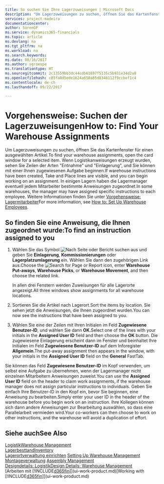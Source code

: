 ```yaml
---
title: So suchen Sie Ihre Lagerzuweisungen | Microsoft Docs
description: "Um Lagerzuweisungen zu suchen, öffnen Sie das Kartenfenster für einen ausgewählten Artikel. Wenn Logistikanweisungen erzeugt wurden, sehen Sie Zeilen der Arten \"Entnahme\" und \"Einlagerung\", und Sie können mit einer Ihnen zugewiesenen Aufgabe beginnen. In einigen Lagern haben die Lagermanager eventuell jedem Mitarbeiter bestimmte Anweisungen zugeordnet."
services: project-madeira
documentationcenter: 
author: SorenGP
ms.service: dynamics365-financials
ms.topic: article
ms.devlang: na
ms.tgt_pltfrm: na
ms.workload: na
ms.search.keywords: 
ms.date: 08/16/2017
ms.author: sgroespe
ms.translationtype: HT
ms.sourcegitcommit: 2c13559bb3dc44cdb61697f5135c5b931e34d2a8
ms.openlocfilehash: c85fa0d5ede1624a650a85d8340112f9ccbef1c4
ms.contentlocale: de-ch
ms.lasthandoff: 09/22/2017

---
```

# <a name="how-to-find-your-warehouse-assignments"></a><span data-ttu-id="b12b5-105">Vorgehensweise: Suchen der Lagerzuweisungen</span><span class="sxs-lookup"><span data-stu-id="b12b5-105">How to: Find Your Warehouse Assignments</span></span>
<span data-ttu-id="b12b5-106">Um Lagerzuweisungen zu suchen, öffnen Sie das Kartenfenster für einen ausgewählten Artikel.</span><span class="sxs-lookup"><span data-stu-id="b12b5-106">To find your warehouse assignments, open the card window for a selected item.</span></span> <span data-ttu-id="b12b5-107">Wenn Logistikanweisungen erzeugt wurden, sehen Sie Zeilen der Arten "Entnahme" und "Einlagerung", und Sie können mit einer Ihnen zugewiesenen Aufgabe beginnen.</span><span class="sxs-lookup"><span data-stu-id="b12b5-107">If warehouse instructions have been created, Take and Place lines are visible, and you can begin working on an assignment.</span></span> <span data-ttu-id="b12b5-108">In einigen Lagern haben die Lagermanager eventuell jedem Mitarbeiter bestimmte Anweisungen zugeordnet.</span><span class="sxs-lookup"><span data-stu-id="b12b5-108">In some warehouses, the manager may have assigned specific instructions to each employee.</span></span> <span data-ttu-id="b12b5-109">Weitere Informationen finden Sie unter [Vorgehensweise: Lagermitarbeiter](warehouse-how-to-set-up-warehouse-employees.md)</span><span class="sxs-lookup"><span data-stu-id="b12b5-109">For more information, see [How to: Set Up Warehouse Employees](warehouse-how-to-set-up-warehouse-employees.md).</span></span>

## <a name="to-find-an-instruction-assigned-to-you"></a><span data-ttu-id="b12b5-110">So finden Sie eine Anweisung, die Ihnen zugeordnet wurde:</span><span class="sxs-lookup"><span data-stu-id="b12b5-110">To find an instruction assigned to you</span></span>  
1.  <span data-ttu-id="b12b5-111">Wählen Sie das Symbol ![Nach Seite oder Bericht suchen](media/ui-search/search_small.png "Nach Seite oder Bericht suchen") aus und geben Sie **Einlagerung**, **Kommissionierungen** oder **Lagerplatzumlagerung** ein. Wählen Sie dann den zugehörigen Link aus.</span><span class="sxs-lookup"><span data-stu-id="b12b5-111">Choose the ![Search for Page or Report](media/ui-search/search_small.png "Search for Page or Report icon") icon, enter **Warehouse Put-aways**, **Warehouse Picks**, or **Warehouse Movement**, and then choose the related link.</span></span>

    <span data-ttu-id="b12b5-112">In allen drei Fenstern werden Zuweisungen für alle Lagerorte angezeigt.</span><span class="sxs-lookup"><span data-stu-id="b12b5-112">All three windows show assignments for all warehouse locations.</span></span>  

2. <span data-ttu-id="b12b5-113">Sortieren Sie die Artikel nach Lagerort.</span><span class="sxs-lookup"><span data-stu-id="b12b5-113">Sort the items by location.</span></span> <span data-ttu-id="b12b5-114">Sie sehen jetzt die Anweisungen, die Ihnen zugeordnet wurden.</span><span class="sxs-lookup"><span data-stu-id="b12b5-114">You can now see the instructions that have been assigned to you.</span></span>  
3. <span data-ttu-id="b12b5-115">Wählen Sie eine der Zeilen mit Ihren Initialen im Feld **Zugewiesene Benutzer-ID**, und wählen Sie dann **OK.**</span><span class="sxs-lookup"><span data-stu-id="b12b5-115">Select one of the lines with your initials in the **Assigned User ID** field and then choose the **OK** button.</span></span> <span data-ttu-id="b12b5-116">Die zugewiesene Einlagerung erscheint dann im Fenster und beinhaltet Ihre Initialen im Feld **Zugewiesene Benutzer-ID** auf dem Inforegister **Allgemein**.</span><span class="sxs-lookup"><span data-stu-id="b12b5-116">The put-away assignment then appears in the window, with your initials in the **Assigned User ID** field on the **General** FastTab.</span></span>  

<span data-ttu-id="b12b5-117">Sie können das Feld **Zugewiesene Benutzer-ID** im Kopf verwenden, um selbst eine Aufgabe zu übernehmen, wenn der Lagermanager nicht einzelnen Mitarbeitern Anweisungen zuweist.</span><span class="sxs-lookup"><span data-stu-id="b12b5-117">You can use the **Assigned User ID** field on the header to claim work assignments, if the warehouse manager does not assign particular instructions to individuals.</span></span> <span data-ttu-id="b12b5-118">Geben Sie einfach Ihre Benutzer-ID in den Kopf ein, bevor Sie beginnen, eine Anweisung zu bearbeiten.</span><span class="sxs-lookup"><span data-stu-id="b12b5-118">Simply enter your user ID in the header of the warehouse before you begin work on an instruction.</span></span> <span data-ttu-id="b12b5-119">Ihre Kollegen können sich dann andere Anweisungen zur Bearbeitung auswählen, so dass eine Parallelarbeit vermieden wird.</span><span class="sxs-lookup"><span data-stu-id="b12b5-119">Your co-workers can then choose to work on other instructions, and the warehouse will avoid a duplication of effort.</span></span>  

## <a name="see-also"></a><span data-ttu-id="b12b5-120">Siehe auch</span><span class="sxs-lookup"><span data-stu-id="b12b5-120">See Also</span></span>  
[<span data-ttu-id="b12b5-121">Logistik</span><span class="sxs-lookup"><span data-stu-id="b12b5-121">Warehouse Management</span></span>](warehouse-manage-warehouse.md)  
[<span data-ttu-id="b12b5-122">Lagerbesttand</span><span class="sxs-lookup"><span data-stu-id="b12b5-122">Inventory</span></span>](inventory-manage-inventory.md)  
<span data-ttu-id="b12b5-123">[Lagerortverwaltung einrichten](warehouse-setup-warehouse.md)   </span><span class="sxs-lookup"><span data-stu-id="b12b5-123">[Setting Up Warehouse Management](warehouse-setup-warehouse.md)   </span></span>  
<span data-ttu-id="b12b5-124">[Montageverwaltung](assembly-assemble-items.md)  </span><span class="sxs-lookup"><span data-stu-id="b12b5-124">[Assembly Management](assembly-assemble-items.md)  </span></span>  
[<span data-ttu-id="b12b5-125">Designdetails: Logistik</span><span class="sxs-lookup"><span data-stu-id="b12b5-125">Design Details: Warehouse Management</span></span>](design-details-warehouse-management.md)  
<span data-ttu-id="b12b5-126">[Arbeiten mit [!INCLUDE[d365fin](includes/d365fin_md.md)]](ui-work-product.md)</span><span class="sxs-lookup"><span data-stu-id="b12b5-126">[Working with [!INCLUDE[d365fin](includes/d365fin_md.md)]](ui-work-product.md)</span></span> 

